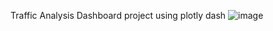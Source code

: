 Traffic Analysis Dashboard project using plotly dash
![image](https://user-images.githubusercontent.com/100016387/213368533-767063df-6ffe-414a-8d24-664e6c1cfc47.png)
